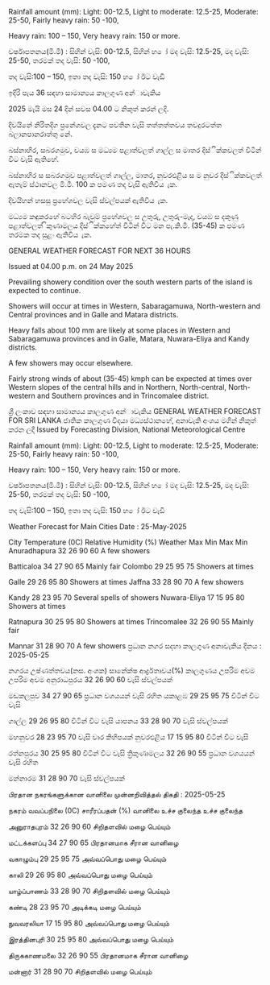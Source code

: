 Rainfall amount (mm): Light: 00-12.5, Light to moderate: 12.5-25, Moderate: 25-50, Fairly heavy rain: 50 -100,

Heavy rain: 100 – 150, Very heavy rain: 150 or more.

වර්ෂාපතනය(මි.මී) : සිහින් වැසි: 00-12.5, සිහින් හ ෝ මද වැසි: 12.5-25, මද වැසි: 25-50, තරමක් තද වැසි: 50 -100,

තද වැසි:100 – 150, ඉතා තද වැසි: 150 හ ෝ ඊට වැඩි

ඉදිරි පැය 36 සඳහා සාමාන්‍යය කාලගුණ අන්‍ාවැකිය

2025 මැයි මස 24 දින්‍ සවස 04.00 ට නිකුත් කරන්‍ ලදි.

දිවයිනේ නිරිතදිග ප්‍රනේශවල දැනට පවතින වැසි තත්තත්තවය තවදුරටත්ත බලානපානරාත්තු නේ.

බස්නාහිර, සබරගමුව, වයඹ ස මධ්‍යම පළාත්වලත් ගාල්ල ස මාතර දිස්ික්කවලත් විටින් විට වැසි ඇතිහේ.

බස්නාහිර ස සබරගමුව පළාත්වලත් ගාල්ල, මාතර, නුවරඑළිය ස ම නුවර දිස්ික්කවලත් ඇතැම් ස්ථානවල මි.මී. 100 ක පමණ තද වැසි ඇතිවිය ැක.

දිවයිහන් හසසු ප්‍රහේශවල වැසි ස්වල්පයක් ඇතිවිය ැක.

මධ්‍යම කඳුකරහේ බටහිර බැවුම් ප්‍රහේශවල ස උතුරු, උතුරු-මැද, වයඹ ස දකුණු පළාත්වලත් ිකුණාමලය දිස්ික්කහේත් විටින් විට මන පැ.කි.මී. (35-45) ක පමණ තරමක තද සුළං ඇතිවිය ැක.

GENERAL WEATHER FORECAST FOR NEXT 36 HOURS

Issued at 04.00 p.m. on 24 May 2025

Prevailing showery condition over the south western parts of the island is expected to continue.

Showers will occur at times in Western, Sabaragamuwa, North-western and Central provinces and in Galle and Matara districts.

Heavy falls about 100 mm are likely at some places in Western and Sabaragamuwa provinces and in Galle, Matara, Nuwara-Eliya and Kandy districts.

A few showers may occur elsewhere.

Fairly strong winds of about (35-45) kmph can be expected at times over Western slopes of the central hills and in Northern, North-central, North-western and Southern provinces and in Trincomalee district.

ශ්‍රී ලංකාව සඳහා සාමාන්‍යය කාලගුණ අන්‍ාවැකිය GENERAL WEATHER FORECAST FOR SRI LANKA ජාතික කාලගුණ විදයා මධ්‍යස්ථානහේ, අනාවැකි අංශය මගින් නිකුත් කරන ලදි Issued by Forecasting Division, National Meteorological Centre

Rainfall amount (mm): Light: 00-12.5, Light to moderate: 12.5-25, Moderate: 25-50, Fairly heavy rain: 50 -100,

Heavy rain: 100 – 150, Very heavy rain: 150 or more.

වර්ෂාපතනය(මි.මී) : සිහින් වැසි: 00-12.5, සිහින් හ ෝ මද වැසි: 12.5-25, මද වැසි: 25-50, තරමක් තද වැසි: 50 -100,

තද වැසි:100 – 150, ඉතා තද වැසි: 150 හ ෝ ඊට වැඩි

Weather Forecast for Main Cities Date : 25-May-2025

City Temperature (0C) Relative Humidity (%) Weather Max Min Max Min Anuradhapura 32 26 90 60 A few showers

Batticaloa 34 27 90 65 Mainly fair Colombo 29 25 95 75 Showers at times

Galle 29 26 95 80 Showers at times Jaffna 33 28 90 70 A few showers

Kandy 28 23 95 70 Several spells of showers Nuwara-Eliya 17 15 95 80 Showers at times

Ratnapura 30 25 95 80 Showers at times Trincomalee 32 26 90 55 Mainly fair

Mannar 31 28 90 70 A few showers ප්‍රධාන නගර සදහා කාලගුණ අනාවැකිය දිනය : 2025-05-25

නගරය උෂ්ණත්තවය(නස. අංශක) සානේක්ෂ ආර්ද්‍රතාවය(%) කාලගුණය උපරිම අවම උපරිම අවම අනුරාධපුරය 32 26 90 60 වැසි ස්වල්පයක්

මඩකලපුව 34 27 90 65 ප්‍රධාන වශයයන් වැසි රහිත යකාළඹ 29 25 95 75 විටින් විට වැසි

ගාල්ල 29 26 95 80 විටින් විට වැසි යාපනය 33 28 90 70 වැසි ස්වල්පයක්

මහනුවර 28 23 95 70 වැසි වාර කිහිපයක් නුවරඑළිය 17 15 95 80 විටින් විට වැසි

රත්නපුරය 30 25 95 80 විටින් විට වැසි ත්‍රිකුණාමලය 32 26 90 55 ප්‍රධාන වශයයන් වැසි රහිත

මන්නාරම 31 28 90 70 වැසි ස්වල්පයක්

பிரதான நகரங்களுக்கான வானிலை முன்னறிவித்தல் திகதி : 2025-05-25

நகரம் வவப்பநிலை (0C) சாரீரப்பதன் (%) வானிலை உச்ச குலைந்த உச்ச குலைந்த

அனுராதபுரம் 32 26 90 60 சிறிதளவில் மழை பெய்யும்

மட்டக்களப்பு 34 27 90 65 பிரதானமாக சீரான வானிழை

வகாழும்பு 29 25 95 75 அவ்வப்பொது மழை பெய்யும்

காலி 29 26 95 80 அவ்வப்பொது மழை பெய்யும்

யாழ்ப்பாணம் 33 28 90 70 சிறிதளவில் மழை பெய்யும்

கண்டி 28 23 95 70 அடிக்கடி மழை பெய்யும்

நுவவரலியா 17 15 95 80 அவ்வப்பொது மழை பெய்யும்

இரத்தினபுரி 30 25 95 80 அவ்வப்பொது மழை பெய்யும்

திருககாணமலை 32 26 90 55 பிரதானமாக சீரான வானிழை

மன்னார் 31 28 90 70 சிறிதளவில் மழை பெய்யும்